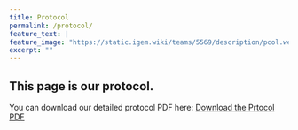 ```yaml
---
title: Protocol
permalink: /protocol/
feature_text: |
feature_image: "https://static.igem.wiki/teams/5569/description/pcol.webp"
excerpt: ""
---
```


## This page is our protocol.

You can download our detailed protocol PDF here:
[Download the Prtocol PDF](https://gitlab.igem.org/2025/hust-china/-/blob/main/Protocols.pdf?ref_type=heads)
